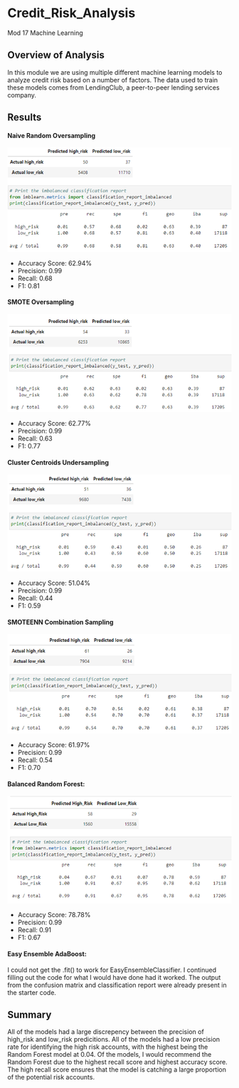# Credit_Risk_Analysis
Mod 17 Machine Learning


## Overview of Analysis
In this module we are using multiple different machine learning models to analyze credit risk based on a number of factors. The data used to train these models comes from LendingClub, a peer-to-peer lending services company.

## Results 

#### Naive Random Oversampling
![N_R_O](https://raw.githubusercontent.com/mdwilliams11/Credit_Risk_Analysis/main/N_R_O.png)
* Accuracy Score: 62.94%
* Precision: 0.99
* Recall: 0.68
* F1: 0.81



#### SMOTE Oversampling
![smote](https://raw.githubusercontent.com/mdwilliams11/Credit_Risk_Analysis/main/smote.png)
* Accuracy Score: 62.77%
* Precision: 0.99
* Recall: 0.63
* F1: 0.77


#### Cluster Centroids Undersampling
![undersampling](https://raw.githubusercontent.com/mdwilliams11/Credit_Risk_Analysis/main/undersampling.png)
* Accuracy Score: 51.04%
* Precision: 0.99
* Recall: 0.44
* F1: 0.59


#### SMOTEENN Combination Sampling
![combo_sampling](https://raw.githubusercontent.com/mdwilliams11/Credit_Risk_Analysis/main/combo_sampling.png)
* Accuracy Score: 61.97%
* Precision: 0.99
* Recall: 0.54
* F1: 0.70


#### Balanced Random Forest: 
![B_R_F](https://raw.githubusercontent.com/mdwilliams11/Credit_Risk_Analysis/main/B_R_F.png)
* Accuracy Score: 78.78%
* Precision: 0.99
* Recall: 0.91
* F1: 0.67


#### Easy Ensemble AdaBoost:
I could not get the .fit() to work for EasyEnsembleClassifier. I continued filling out the code for what I would have done had it worked. The output from the confusion matrix and classification report were already present in the starter code.



## Summary 
All of the models had a large discrepency between the precision of high_risk and low_risk predicitions.  All of the models had a low precision rate for identifying the high risk accounts, with the highest being the Random Forest model at 0.04.
Of the models, I would recommend the Random Forest due to the highest recall score and highest accuracy score. The high recall score ensures that the model is catching a large proportion of the potential risk accounts. 
